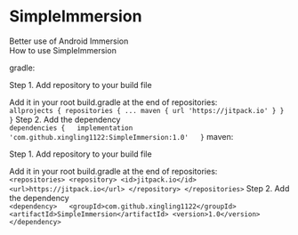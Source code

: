 # SimpleImmersion  
Better use of Android Immersion  
How to use SimpleImmersion  

gradle:  

Step 1. Add repository to your build file  

Add it in your root build.gradle at the end of repositories:  
``
allprojects {
	repositories {
		...
		maven { url 'https://jitpack.io' }
	}
}
``
Step 2. Add the dependency  
``
dependencies {  
        implementation 'com.github.xingling1122:SimpleImmersion:1.0'  
}
``
maven:  

Step 1. Add repository to your build file  

Add it in your root build.gradle at the end of repositories:  
``
<repositories>
	<repository>
	    <id>jitpack.io</id>
	    <url>https://jitpack.io</url>
	</repository>
</repositories>
``
Step 2. Add the dependency  
``
<dependency>  
    <groupId>com.github.xingling1122</groupId>
    <artifactId>SimpleImmersion</artifactId>
    <version>1.0</version>
</dependency>
``
